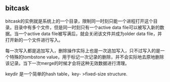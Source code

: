 ## bitcask

bitcask的实例就是系统上的一个目录，限制同一时刻只能一个进程打开这个目录。目录中有多个文件，但是同一时刻只有一个active data file可以被写入新的数据。当一个active data file被写满后，就会关闭该文件并成为older data file，并打开新的一个文件进行写入。

每一次写入都是追加写入，删除操作实际上也是一次追加写入，只不过写入的是一个特殊的tombstone value，用于标记一次记录的删除，并不会实际地去原地删除该记录。当下一次merge的时候才会将这种无效数据进行清理。

keydir 是一个简单的hash table，key- >fixed-size structure.